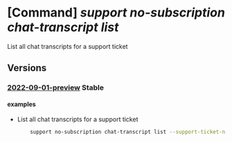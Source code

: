 # [Command] _support no-subscription chat-transcript list_

List all chat transcripts for a support ticket

## Versions

### [2022-09-01-preview](/Resources/mgmt-plane/L3Byb3ZpZGVycy9taWNyb3NvZnQuc3VwcG9ydC9zdXBwb3J0dGlja2V0cy97fS9jaGF0dHJhbnNjcmlwdHM=/2022-09-01-preview.xml) **Stable**

<!-- mgmt-plane /providers/microsoft.support/supporttickets/{}/chattranscripts 2022-09-01-preview -->

#### examples

- List all chat transcripts for a support ticket
    ```bash
        support no-subscription chat-transcript list --support-ticket-name "TestTicketName"
    ```
